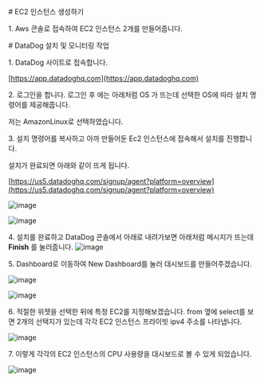\# EC2 인스턴스 생성하기

1\. Aws 콘솔로 접속하여 EC2 인스턴스 2개를 만들어줍니다.

\# DataDog 설치 및 모니터링 작업

1\. DataDog 사이트로 접속합니다.

[https://app.datadoghq.com](https://app.datadoghq.com)

2\. 로그인을 합니다. 로그인 후 에는 아래처럼 OS 가 뜨는데 선택한 OS에 따라 설치 명령어를 제공해줍니다.

저는 AmazonLinux로 선택하였습니다.

3\. 설치 명령어를 복사하고 아까 만들어둔 Ec2 인스턴스에 접속해서 설치를 진행합니다.

설치가 완료되면 아래와 같이 뜨게 됩니다.

[https://us5.datadoghq.com/signup/agent?platform=overview](https://us5.datadoghq.com/signup/agent?platform=overview)

![image](https://github.com/user-attachments/assets/eacf6dee-ebd5-4cde-bb00-37f7de8f4eb2)

![image](https://github.com/user-attachments/assets/e000817c-2220-430a-8f26-bc1c2c32dcc0)



4\. 설치를 완료하고 DataDog 콘솔에서 아래로 내려가보면 아래처럼 메시지가 뜨는데 **Finish** 를 눌러줍니다.
![image](https://github.com/user-attachments/assets/67db7de9-1ccd-40ef-983d-04b2818e1ea4)



5\. Dashboard로 이동하여 New Dashboard를 눌러 대시보드를 만들어주겠습니다.

![image](https://github.com/user-attachments/assets/36fbf35e-3c9b-4218-99d1-789ec558cc3e)

![image](https://github.com/user-attachments/assets/c2668403-5d16-41d0-818e-051eeab7a1fd)



6\. 적절한 위젯을 선택한 뒤에 특정 EC2를 지정해보겠습니다.
from 옆에 select를 보면 2개의 선택지가 있는데 각각 EC2 인스턴스 프라이빗 ipv4 주소를 나타냅니다.

![image](https://github.com/user-attachments/assets/0f30f4b1-404a-40a7-9f2b-f892c90650ad)



7\. 이렇게 각각의 EC2 인스턴스의 CPU 사용량을 대시보드로 볼 수 있게 되었습니다.

![image](https://github.com/user-attachments/assets/cbf5560c-9826-43f1-845e-a3a0684d5bb3)

